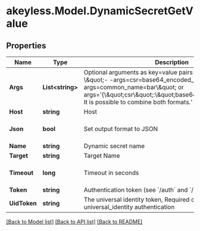 # akeyless.Model.DynamicSecretGetValue

## Properties

Name | Type | Description | Notes
------------ | ------------- | ------------- | -------------
**Args** | **List&lt;string&gt;** | Optional arguments as key&#x3D;value pairs or JSON strings, e.g - \\\&quot;- -args&#x3D;csr&#x3D;base64_encoded_csr - -args&#x3D;common_name&#x3D;bar\\\&quot; or args&#x3D;&#39;{\\\&quot;csr\\\&quot;:\\\&quot;base64_encoded_csr\\\&quot;}. It is possible to combine both formats.&#39; | [optional] 
**Host** | **string** | Host | [optional] 
**Json** | **bool** | Set output format to JSON | [optional] [default to false]
**Name** | **string** | Dynamic secret name | 
**Target** | **string** | Target Name | [optional] 
**Timeout** | **long** | Timeout in seconds | [optional] [default to 15]
**Token** | **string** | Authentication token (see &#x60;/auth&#x60; and &#x60;/configure&#x60;) | [optional] 
**UidToken** | **string** | The universal identity token, Required only for universal_identity authentication | [optional] 

[[Back to Model list]](../README.md#documentation-for-models) [[Back to API list]](../README.md#documentation-for-api-endpoints) [[Back to README]](../README.md)

